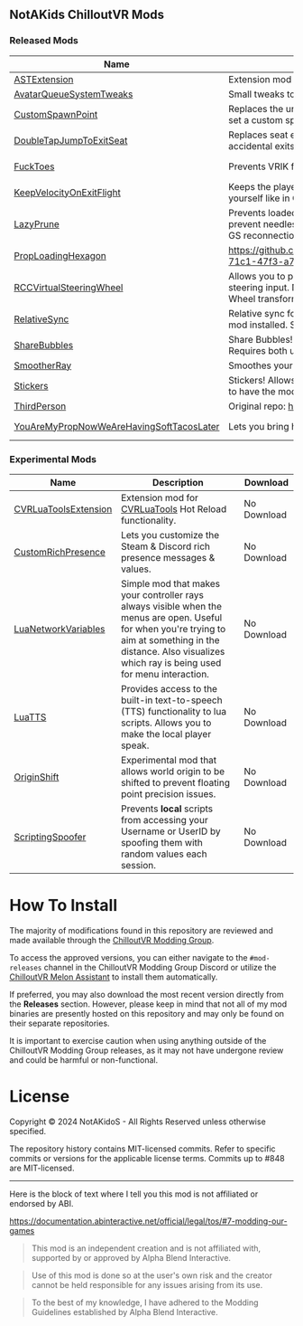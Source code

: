 ## NotAKids ChilloutVR Mods

<!-- BEGIN MOD LIST -->

### Released Mods

| Name | Description | Download |
|------|-------------|----------|
| [ASTExtension](ASTExtension/README.md) | Extension mod for [Avatar Scale Tool](https://github.com/NotAKidoS/AvatarScaleTool): | [Download](https://github.com/NotAKidoS/NAK_CVR_Mods/releases/download/r46/ASTExtension.dll) |
| [AvatarQueueSystemTweaks](AvatarQueueSystemTweaks/README.md) | Small tweaks to the Avatar Queue System. | [Download](https://github.com/NotAKidoS/NAK_CVR_Mods/releases/download/r46/AvatarQueueSystemTweaks.dll) |
| [CustomSpawnPoint](CustomSpawnPoint/README.md) | Replaces the unused Images button in the World Details page with a button to set a custom spawn point. | [Download](https://github.com/NotAKidoS/NAK_CVR_Mods/releases/download/r46/CustomSpawnPoint.dll) |
| [DoubleTapJumpToExitSeat](DoubleTapJumpToExitSeat/README.md) | Replaces seat exit controls with a double-tap of the jump button, avoiding accidental exits from joystick drift or opening the menu. | [Download](https://github.com/NotAKidoS/NAK_CVR_Mods/releases/download/r46/DoubleTapJumpToExitSeat.dll) |
| [FuckToes](FuckToes/README.md) | Prevents VRIK from autodetecting toes in HalfbodyIK. | No Download |
| [KeepVelocityOnExitFlight](KeepVelocityOnExitFlight/README.md) | Keeps the player's velocity when exiting flight mode. Makes it possible to fling yourself like in Garry's Mod. | [Download](https://github.com/NotAKidoS/NAK_CVR_Mods/releases/download/r46/KeepVelocityOnExitFlight.dll) |
| [LazyPrune](LazyPrune/README.md) | Prevents loaded objects from immediately unloading on destruction. Should prevent needlessly unloading & reloading all avatars/props on world rejoin or GS reconnection. | [Download](https://github.com/NotAKidoS/NAK_CVR_Mods/releases/download/r46/LazyPrune.dll) |
| [PropLoadingHexagon](PropLoadingHexagon/README.md) | https://github.com/NotAKidoS/NAK_CVR_Mods/assets/37721153/a892c765-71c1-47f3-a781-bdb9b60ba117 | [Download](https://github.com/NotAKidoS/NAK_CVR_Mods/releases/download/r46/PropLoadingHexagon.dll) |
| [RCCVirtualSteeringWheel](RCCVirtualSteeringWheel/README.md) | Allows you to physically grab rigged RCC steering wheels in VR to provide steering input. No explicit setup required other than defining the Steering Wheel transform within the RCC component. | [Download](https://github.com/NotAKidoS/NAK_CVR_Mods/releases/download/r46/RCCVirtualSteeringWheel.dll) |
| [RelativeSync](RelativeSync/README.md) | Relative sync for Movement Parent & Chairs. Requires both users to have the mod installed. Synced over Mod Network. | [Download](https://github.com/NotAKidoS/NAK_CVR_Mods/releases/download/r46/RelativeSync.dll) |
| [ShareBubbles](ShareBubbles/README.md) | Share Bubbles! Allows you to drop down bubbles containing Avatars & Props. Requires both users to have the mod installed. Synced over Mod Network. | [Download](https://github.com/NotAKidoS/NAK_CVR_Mods/releases/download/r46/ShareBubbles.dll) |
| [SmootherRay](SmootherRay/README.md) | Smoothes your controller while the raycast lines are visible. | [Download](https://github.com/NotAKidoS/NAK_CVR_Mods/releases/download/r46/SmootherRay.dll) |
| [Stickers](Stickers/README.md) | Stickers! Allows you to place small images on any surface. Requires both users to have the mod installed. Synced over Mod Network. | [Download](https://github.com/NotAKidoS/NAK_CVR_Mods/releases/download/r46/Stickers.dll) |
| [ThirdPerson](ThirdPerson/README.md) | Original repo: https://github.com/oestradiol/CVR-Mods | [Download](https://github.com/NotAKidoS/NAK_CVR_Mods/releases/download/r46/ThirdPerson.dll) |
| [YouAreMyPropNowWeAreHavingSoftTacosLater](YouAreMyPropNowWeAreHavingSoftTacosLater/README.md) | Lets you bring held & attached props through world loads. | No Download |

### Experimental Mods

| Name | Description | Download |
|------|-------------|----------|
| [CVRLuaToolsExtension](.Experimental/CVRLuaToolsExtension/README.md) | Extension mod for [CVRLuaTools](https://github.com/NotAKidoS/CVRLuaTools) Hot Reload functionality. | No Download |
| [CustomRichPresence](.Experimental/CustomRichPresence/README.md) | Lets you customize the Steam & Discord rich presence messages & values. | No Download |
| [LuaNetworkVariables](.Experimental/LuaNetworkVariables/README.md) | Simple mod that makes your controller rays always visible when the menus are open. Useful for when you're trying to aim at something in the distance. Also visualizes which ray is being used for menu interaction. | No Download |
| [LuaTTS](.Experimental/LuaTTS/README.md) | Provides access to the built-in text-to-speech (TTS) functionality to lua scripts. Allows you to make the local player speak. | No Download |
| [OriginShift](.Experimental/OriginShift/README.md) | Experimental mod that allows world origin to be shifted to prevent floating point precision issues. | No Download |
| [ScriptingSpoofer](.Experimental/ScriptingSpoofer/README.md) | Prevents **local** scripts from accessing your Username or UserID by spoofing them with random values each session. | No Download |

<!-- END MOD LIST -->

# How To Install

The majority of modifications found in this repository are reviewed and made available through the [ChilloutVR Modding Group](https://discord.gg/dndGPM3bxu). 

To access the approved versions, you can either navigate to the `#mod-releases` channel in the ChilloutVR Modding Group Discord or utilize the [ChilloutVR Melon Assistant](https://github.com/knah/CVRMelonAssistant) to install them automatically.

If preferred, you may also download the most recent version directly from the **Releases** section. However, please keep in mind that not all of my mod binaries are presently hosted on this repository and may only be found on their separate repositories. 

It is important to exercise caution when using anything outside of the ChilloutVR Modding Group releases, as it may not have undergone review and could be harmful or non-functional.

# License

Copyright © 2024 NotAKidoS - All Rights Reserved unless otherwise specified.

The repository history contains MIT-licensed commits. Refer to specific commits or versions for the applicable license terms. Commits up to #848 are MIT-licensed.

---

Here is the block of text where I tell you this mod is not affiliated or endorsed by ABI.

https://documentation.abinteractive.net/official/legal/tos/#7-modding-our-games

> This mod is an independent creation and is not affiliated with, supported by or approved by Alpha Blend Interactive. 

> Use of this mod is done so at the user's own risk and the creator cannot be held responsible for any issues arising from its use.

> To the best of my knowledge, I have adhered to the Modding Guidelines established by Alpha Blend Interactive.
